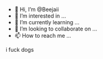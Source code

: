 - 👋 Hi, I’m @Beejaii
- 👀 I’m interested in ...
- 🌱 I’m currently learning ...
- 💞️ I’m looking to collaborate on ...
- 📫 How to reach me ...

<!---
Beejaii/Beejaii is a ✨ special ✨ repository because its `README.md` (this file) appears on your GitHub profile.
You can click the Preview link to take a look at your changes.
--->
i fuck dogs
